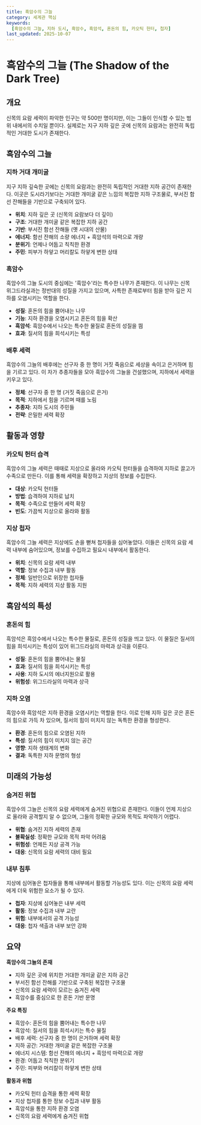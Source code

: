 ```yaml
---
title: 흑암수의 그늘
category: 세계관 핵심
keywords:
  [흑암수의 그늘, 지하 도시, 흑암수, 흑암석, 혼돈의 힘, 카오틱 헌터, 첩자]
last_updated: 2025-10-07
---
```


# 흑암수의 그늘 (The Shadow of the Dark Tree)

## 개요

신목의 요람 세력이 파악한 인구는 약 500만 명이지만, 이는 그들이 인식할 수 있는 범위 내에서의 수치일 뿐이다. 실제로는 지구 지하 깊은 곳에 신목의 요람과는 완전히 독립적인 거대한 도시가 존재한다.

<!-- 비밀 설정: 이 문서는 신목의 요람 세력이 모르는 정보들을 다루며, 향후 스토리 전개에 중요한 역할을 할 수 있는 숨겨진 설정들이다. -->

## 흑암수의 그늘

### 지하 거대 개미굴

지구 지하 깊숙한 곳에는 신목의 요람과는 완전히 독립적인 거대한 지하 공간이 존재한다. 이곳은 도시라기보다는 거대한 개미굴 같은 느낌의 복잡한 지하 구조물로, 부서진 함선 잔해들을 기반으로 구축되어 있다.

- **위치**: 지하 깊은 곳 (신목의 요람보다 더 깊이)
- **구조**: 거대한 개미굴 같은 복잡한 지하 공간
- **기반**: 부서진 함선 잔해들 (옛 시대의 산물)
- **에너지**: 함선 잔해의 소량 에너지 + 흑암석의 마력으로 개량
- **분위기**: 언제나 어둡고 칙칙한 환경
- **주민**: 피부가 하얗고 머리칼도 하얗게 변한 상태

### 흑암수

흑암수의 그늘 도시의 중심에는 '흑암수'라는 특수한 나무가 존재한다. 이 나무는 신목 위그드라실과는 정반대의 성질을 가지고 있으며, 사특한 존재로부터 힘을 받아 깊은 지하를 오염시키는 역할을 한다.

- **성질**: 혼돈의 힘을 뿜어내는 나무
- **기능**: 지하 환경을 오염시키고 혼돈의 힘을 확산
- **흑암석**: 흑암수에서 나오는 특수한 물질로 혼돈의 성질을 띔
- **효과**: 질서의 힘을 희석시키는 특성

### 배후 세력

흑암수의 그늘의 배후에는 선구자 중 한 명이 거짓 죽음으로 세상을 속이고 은거하며 힘을 기르고 있다. 이 자가 추종자들을 모아 흑암수의 그늘을 건설했으며, 지하에서 세력을 키우고 있다.

- **정체**: 선구자 중 한 명 (거짓 죽음으로 은거)
- **목적**: 지하에서 힘을 기르며 때를 노림
- **추종자**: 지하 도시의 주민들
- **전략**: 은밀한 세력 확장

## 활동과 영향

### 카오틱 헌터 습격

흑암수의 그늘 세력은 때때로 지상으로 올라와 카오틱 헌터들을 습격하여 지하로 끌고가 수족으로 만든다. 이를 통해 세력을 확장하고 지상의 정보를 수집한다.

- **대상**: 카오틱 헌터들
- **방법**: 습격하여 지하로 납치
- **목적**: 수족으로 만들어 세력 확장
- **빈도**: 가끔씩 지상으로 올라와 활동

### 지상 첩자

흑암수의 그늘 세력은 지상에도 손을 뻗쳐 첩자들을 심어놓았다. 이들은 신목의 요람 세력 내부에 숨어있으며, 정보를 수집하고 필요시 내부에서 활동한다.

- **위치**: 신목의 요람 세력 내부
- **역할**: 정보 수집과 내부 활동
- **정체**: 일반인으로 위장한 첩자들
- **목적**: 지하 세력의 지상 활동 지원

## 흑암석의 특성

### 혼돈의 힘

흑암석은 흑암수에서 나오는 특수한 물질로, 혼돈의 성질을 띄고 있다. 이 물질은 질서의 힘을 희석시키는 특성이 있어 위그드라실의 마력과 상극을 이룬다.

- **성질**: 혼돈의 힘을 뿜어내는 물질
- **효과**: 질서의 힘을 희석시키는 특성
- **사용**: 지하 도시의 에너지원으로 활용
- **위험성**: 위그드라실의 마력과 상극

### 지하 오염

흑암수와 흑암석은 지하 환경을 오염시키는 역할을 한다. 이로 인해 지하 깊은 곳은 혼돈의 힘으로 가득 차 있으며, 질서의 힘이 미치지 않는 독특한 환경을 형성한다.

- **환경**: 혼돈의 힘으로 오염된 지하
- **특성**: 질서의 힘이 미치지 않는 공간
- **영향**: 지하 생태계의 변화
- **결과**: 독특한 지하 문명의 형성

## 미래의 가능성

### 숨겨진 위협

흑암수의 그늘은 신목의 요람 세력에게 숨겨진 위협으로 존재한다. 이들이 언제 지상으로 올라와 공격할지 알 수 없으며, 그들의 정확한 규모와 목적도 파악하기 어렵다.

- **위협**: 숨겨진 지하 세력의 존재
- **불확실성**: 정확한 규모와 목적 파악 어려움
- **위험성**: 언제든 지상 공격 가능
- **대응**: 신목의 요람 세력의 대비 필요

### 내부 침투

지상에 심어놓은 첩자들을 통해 내부에서 활동할 가능성도 있다. 이는 신목의 요람 세력에게 더욱 위험한 요소가 될 수 있다.

- **첩자**: 지상에 심어놓은 내부 세력
- **활동**: 정보 수집과 내부 교란
- **위험**: 내부에서의 공격 가능성
- **대응**: 첩자 색출과 내부 보안 강화

## 요약

**흑암수의 그늘의 존재**

- 지하 깊은 곳에 위치한 거대한 개미굴 같은 지하 공간
- 부서진 함선 잔해를 기반으로 구축된 복잡한 구조물
- 신목의 요람 세력이 모르는 숨겨진 세력
- 흑암수를 중심으로 한 혼돈 기반 문명

**주요 특징**

- 흑암수: 혼돈의 힘을 뿜어내는 특수한 나무
- 흑암석: 질서의 힘을 희석시키는 특수 물질
- 배후 세력: 선구자 중 한 명이 은거하며 세력 확장
- 지하 공간: 거대한 개미굴 같은 복잡한 구조물
- 에너지 시스템: 함선 잔해의 에너지 + 흑암석 마력으로 개량
- 환경: 어둡고 칙칙한 분위기
- 주민: 피부와 머리칼이 하얗게 변한 상태

**활동과 위협**

- 카오틱 헌터 습격을 통한 세력 확장
- 지상 첩자를 통한 정보 수집과 내부 활동
- 흑암석을 통한 지하 환경 오염
- 신목의 요람 세력에게 숨겨진 위협
